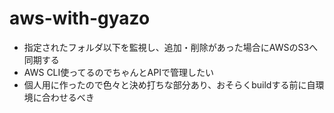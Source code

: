 # aws-with-gyazo

- 指定されたフォルダ以下を監視し、追加・削除があった場合にAWSのS3へ同期する
- AWS CLI使ってるのでちゃんとAPIで管理したい
- 個人用に作ったので色々と決め打ちな部分あり、おそらくbuildする前に自環境に合わせるべき
